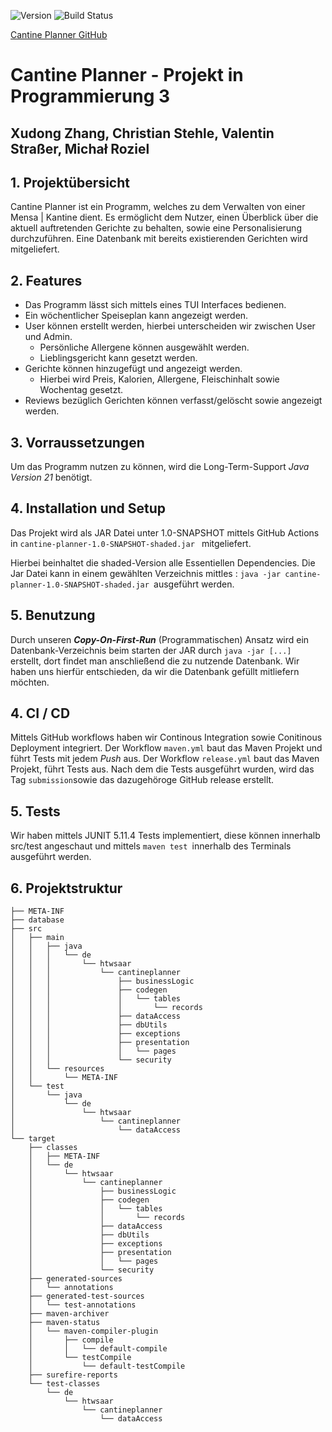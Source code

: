 ![Version](https://img.shields.io/badge/version-1.0--SNAPSHOT-blue)
![Build Status](https://github.com/Origin-Masters/Cantine-Planner/actions/workflows/maven.yml/badge.svg?branch=development)

[Cantine Planner GitHub](https://github.com/Origin-Masters/Cantine-Planner)
# Cantine Planner - Projekt in Programmierung 3

## Xudong Zhang, Christian Stehle, Valentin Straßer, Michał Roziel

## 1. Projektübersicht
Cantine Planner ist ein Programm, welches zu dem Verwalten von einer Mensa | Kantine dient. Es ermöglicht dem Nutzer, einen Überblick über die aktuell auftretenden Gerichte zu behalten, sowie eine Personalisierung durchzuführen.
Eine Datenbank mit bereits existierenden Gerichten wird mitgeliefert.

## 2. Features
- Das Programm lässt sich mittels eines TUI Interfaces bedienen.
- Ein wöchentlicher Speiseplan kann angezeigt werden.
- User können erstellt werden, hierbei unterscheiden wir zwischen User und Admin.
	- Persönliche Allergene können ausgewählt werden.
	- Lieblingsgericht kann gesetzt werden.
- Gerichte können hinzugefügt und angezeigt werden.
	- Hierbei wird Preis, Kalorien, Allergene, Fleischinhalt sowie Wochentag gesetzt.
- Reviews bezüglich Gerichten können verfasst/gelöscht sowie angezeigt werden.
## 3. Vorraussetzungen
Um das Programm nutzen zu können, wird die Long-Term-Support *Java Version 21* benötigt.
## 4. Installation und Setup
Das Projekt wird als JAR Datei unter 1.0-SNAPSHOT mittels GitHub Actions in
	`cantine-planner-1.0-SNAPSHOT-shaded.jar ` mitgeliefert.

Hierbei beinhaltet die shaded-Version alle Essentiellen Dependencies.
Die Jar Datei kann in einem gewählten Verzeichnis mittles :
`java -jar cantine-planner-1.0-SNAPSHOT-shaded.jar `ausgeführt werden.
## 5. Benutzung
Durch unseren ***Copy-On-First-Run*** (Programmatischen) Ansatz wird ein Datenbank-Verzeichnis beim starten der JAR durch `java -jar [...] ` erstellt, dort findet man anschließend die zu nutzende Datenbank. Wir haben uns hierfür entschieden, da wir die Datenbank gefüllt mitliefern möchten.
## 4. CI / CD
Mittels GitHub workflows haben wir Continous Integration sowie Conitinous Deployment integriert.
Der Workflow `maven.yml` baut das Maven Projekt und führt Tests mit jedem *Push* aus.
Der Workflow `release.yml` baut das Maven Projekt, führt Tests aus.
Nach dem die Tests ausgeführt wurden, wird das Tag `submission`sowie das dazugehöroge GitHub release erstellt.
## 5. Tests
Wir haben mittels JUNIT 5.11.4 Tests implementiert, diese können innerhalb src/test angeschaut und  mittels `maven test `innerhalb des Terminals ausgeführt werden.
## 6. Projektstruktur
```
├── META-INF
├── database
├── src
│   ├── main
│   │   ├── java
│   │   │   └── de
│   │   │       └── htwsaar
│   │   │           └── cantineplanner
│   │   │               ├── businessLogic
│   │   │               ├── codegen
│   │   │               │   └── tables
│   │   │               │       └── records
│   │   │               ├── dataAccess
│   │   │               ├── dbUtils
│   │   │               ├── exceptions
│   │   │               ├── presentation
│   │   │               │   └── pages
│   │   │               └── security
│   │   └── resources
│   │       └── META-INF
│   └── test
│       └── java
│           └── de
│               └── htwsaar
│                   └── cantineplanner
│                       └── dataAccess
└── target
    ├── classes
    │   ├── META-INF
    │   └── de
    │       └── htwsaar
    │           └── cantineplanner
    │               ├── businessLogic
    │               ├── codegen
    │               │   └── tables
    │               │       └── records
    │               ├── dataAccess
    │               ├── dbUtils
    │               ├── exceptions
    │               ├── presentation
    │               │   └── pages
    │               └── security
    ├── generated-sources
    │   └── annotations
    ├── generated-test-sources
    │   └── test-annotations
    ├── maven-archiver
    ├── maven-status
    │   └── maven-compiler-plugin
    │       ├── compile
    │       │   └── default-compile
    │       └── testCompile
    │           └── default-testCompile
    ├── surefire-reports
    └── test-classes
        └── de
            └── htwsaar
                └── cantineplanner
                    └── dataAccess
```




